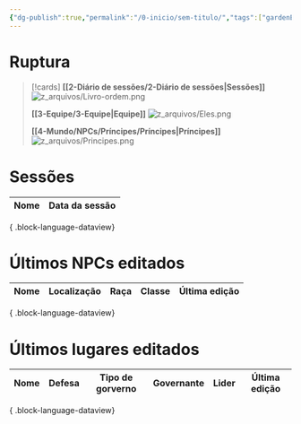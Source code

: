 ```yaml
---
{"dg-publish":true,"permalink":"/0-inicio/sem-titulo/","tags":["gardenEntry"]}
---
```


# Ruptura
> [!cards]
>**[[2-Diário de sessões/2-Diário de sessões\|Sessões]]**
> ![z_arquivos/Livro-ordem.png](/img/user/z_arquivos/Livro-ordem.png)
> 
> **[[3-Equipe/3-Equipe\|Equipe]]**
> ![z_arquivos/Eles.png](/img/user/z_arquivos/Eles.png)
> 
> **[[4-Mundo/NPCs/Príncipes/Príncipes\|Príncipes]]**
> ![z_arquivos/Principes.png](/img/user/z_arquivos/Principes.png)
# Sessões
| Nome | Data da sessão |
| ---- | -------------- |

{ .block-language-dataview}

# Últimos NPCs editados
| Nome | Localização | Raça | Classe | Última edição |
| ---- | ----------- | ---- | ------ | ------------- |

{ .block-language-dataview}
# Últimos lugares editados
| Nome | Defesa | Tipo de gorverno | Governante | Lider | Última edição |
| ---- | ------ | ---------------- | ---------- | ----- | ------------- |

{ .block-language-dataview}







